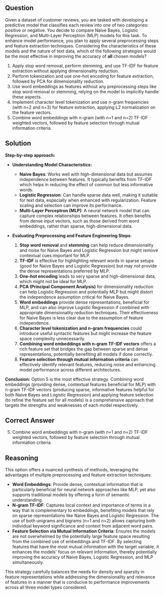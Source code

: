 ## Question

Given a dataset of customer reviews, you are tasked with developing a predictive model that classifies each review into one of two categories: positive or negative. You decide to compare Naive Bayes, Logistic Regression, and Multi-Layer Perceptron (MLP) models for this task. To enhance model performance, you plan to apply several preprocessing steps and feature extraction techniques. Considering the characteristics of these models and the nature of text data, which of the following strategies would be the most effective in improving the accuracy of **all** chosen models?

1. Apply stop word removal, perform stemming, and use TF-IDF for feature extraction without applying dimensionality reduction.
2. Perform tokenization and use one-hot encoding for feature extraction, followed by PCA for dimensionality reduction.
3. Use word embeddings as features without any preprocessing steps like stop word removal or stemming, relying on the model to implicitly handle these aspects.
4. Implement character level tokenization and use n-gram frequencies (with n=2 and n=3) for feature extraction, applying L2 normalization on the feature vectors.
5. Combine word embeddings with n-gram (with n=1 and n=2) TF-IDF weighted vectors, followed by feature selection through mutual information criteria.

## Solution

**Step-by-step approach:**

- **Understanding Model Characteristics:** 
  - **Naive Bayes**: Works well with high-dimensional data but assumes independence between features. It typically benefits from TF-IDF which helps in reducing the effect of common but less informative words.
  - **Logistic Regression**: Can handle sparse data well, making it suitable for text data, especially when enhanced with regularization. Feature scaling and selection can improve its performance.
  - **Multi-Layer Perceptron (MLP)**: A neural network model that can capture complex relationships between features. It often benefits from dense input vectors, such as those derived from word embeddings, rather than sparse, high-dimensional data.

- **Evaluating Preprocessing and Feature Engineering Steps**:
  1. **Stop word removal** and **stemming** can help reduce dimensionality and noise for Naive Bayes and Logistic Regression but might remove contextual cues important for MLP.
  2. **TF-IDF** is effective for highlighting relevant words in sparse setups (good for Naive Bayes and Logistic Regression) but may not provide the dense representations preferred by MLP.
  3. **One-hot encoding** leads to very sparse and high-dimensional data, which might not be ideal for MLP.
  4. **PCA (Principal Component Analysis)** for dimensionality reduction can help Logistic Regression and potentially MLP but might distort the independence assumption critical for Naive Bayes.
  5. **Word embeddings** provide dense representations, beneficial for MLP, and can also improve Logistic Regression if combined with appropriate dimensionality reduction techniques. Their effectiveness for Naive Bayes is less clear due to the assumption of feature independence.
  6. **Character level tokenization and n-gram frequencies** could introduce useful syntactic features but might increase the feature space complexity unnecessarily.
  7. **Combining word embeddings with n-gram TF-IDF vectors** offers a rich feature set that bridges the gap between sparse and dense representations, potentially benefiting all models if done correctly.
  8. **Feature selection through mutual information criteria** can effectively identify relevant features, reducing noise and enhancing model performance across different architectures.

**Conclusion:** 
Option 5 is the most effective strategy. Combining word embeddings (providing dense, contextual features beneficial for MLP) with n-gram TF-IDF vectors (producing sparse, informative features helpful for both Naive Bayes and Logistic Regression) and applying feature selection (to refine the feature set for all models) is a comprehensive approach that targets the strengths and weaknesses of each model respectively.

## Correct Answer

5. Combine word embeddings with n-gram (with n=1 and n=2) TF-IDF weighted vectors, followed by feature selection through mutual information criteria.

## Reasoning

This option offers a nuanced synthesis of methods, leveraging the advantages of multiple preprocessing and feature extraction techniques:

- **Word Embeddings**: Provide dense, contextual information that is particularly beneficial for neural network approaches like MLP, yet also supports traditional models by offering a form of semantic understanding.
- **N-gram TF-IDF**: Captures local context and importance of terms in a way that is complementary to embeddings, benefiting models that rely on sparse representations like Naive Bayes and Logistic Regression. The use of both unigrams and bigrams (n=1 and n=2) allows capturing both individual keyword significance and context from adjacent word pairs.
- **Feature Selection via Mutual Information Criteria**: Ensures the models are not overwhelmed by the potentially large feature space resulting from the combined use of embeddings and TF-IDF. By selecting features that have the most mutual information with the target variable, it enhances the models' focus on relevant information, thereby potentially improving the accuracy of Naive Bayes, Logistic Regression, and MLP simultaneously.

This strategy carefully balances the needs for density and sparsity in feature representations while addressing the dimensionality and relevance of features in a manner that is conducive to performance improvements across all three model types considered.